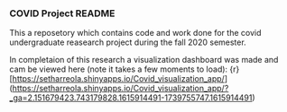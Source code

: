 ### COVID Project README

This a reposetory which contains code and work done for the covid
undergraduate reasearch project during the fall 2020 semester.

In completaion of this research a visualization dashboard was made and
cam be viewed here (note it takes a few moments to load): {r}
\[<a href="https://setharreola.shinyapps.io/Covid_visualization_app/" class="uri">https://setharreola.shinyapps.io/Covid_visualization_app/</a>\]
(<a href="https://setharreola.shinyapps.io/Covid_visualization_app/?_ga=2.151679423.743179828.1615914491-1739755747.1615914491" class="uri">https://setharreola.shinyapps.io/Covid_visualization_app/?_ga=2.151679423.743179828.1615914491-1739755747.1615914491</a>)
